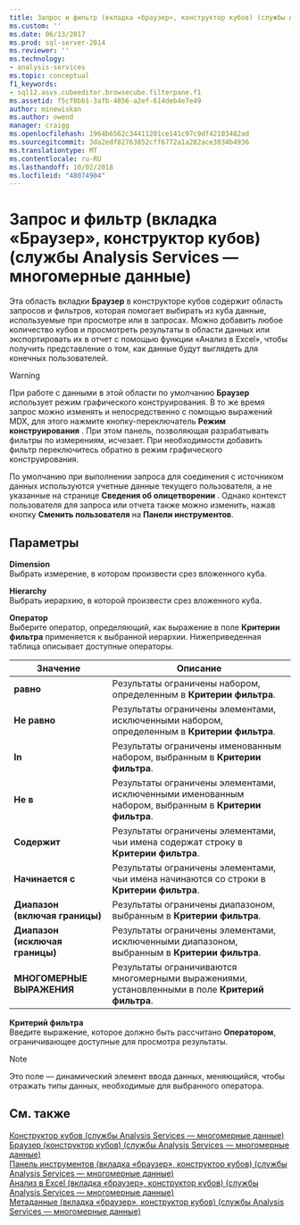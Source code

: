 ```yaml
---
title: Запрос и фильтр (вкладка «браузер», конструктор кубов) (службы Analysis Services — многомерные данные) | Документация Майкрософт
ms.custom: ''
ms.date: 06/13/2017
ms.prod: sql-server-2014
ms.reviewer: ''
ms.technology:
- analysis-services
ms.topic: conceptual
f1_keywords:
- sql12.asvs.cubeeditor.browsecube.filterpane.f1
ms.assetid: f5cf0bb1-3afb-4856-a2ef-614deb4e7e49
author: minewiskan
ms.author: owend
manager: craigg
ms.openlocfilehash: 1964b6562c34411201ce141c97c9df42103482ad
ms.sourcegitcommit: 3da2edf82763852cff6772a1a282ace3034b4936
ms.translationtype: MT
ms.contentlocale: ru-RU
ms.lasthandoff: 10/02/2018
ms.locfileid: "48074904"
---
```

# <a name="query-and-filter-browser-tab-cube-designer-analysis-services---multidimensional-data"></a>Запрос и фильтр (вкладка «Браузер», конструктор кубов) (службы Analysis Services — многомерные данные)
  Эта область вкладки **Браузер** в конструкторе кубов содержит область запросов и фильтров, которая помогает выбирать из куба данные, используемые при просмотре или в запросах. Можно добавить любое количество кубов и просмотреть результаты в области данных или экспортировать их в отчет с помощью функции «Анализ в Excel», чтобы получить представление о том, как данные будут выглядеть для конечных пользователей.  
  
> [!WARNING]  
>  При работе с данными в этой области по умолчанию **Браузер** использует режим графического конструирования. В то же время запрос можно изменять и непосредственно с помощью выражений MDX, для этого нажмите кнопку-переключатель **Режим конструирования** . При этом панель, позволяющая разрабатывать фильтры по измерениям, исчезает. При необходимости добавить фильтр переключитесь обратно в режим графического конструирования.  
  
 По умолчанию при выполнении запроса для соединения с источником данных используются учетные данные текущего пользователя, а не указанные на странице **Сведения об олицетворении** . Однако контекст пользователя для запроса или отчета также можно изменить, нажав кнопку **Сменить пользователя** на **Панели инструментов**.  
  
## <a name="options"></a>Параметры  
 **Dimension**  
 Выбрать измерение, в котором произвести срез вложенного куба.  
  
 **Hierarchy**  
 Выбрать иерархию, в которой произвести срез вложенного куба.  
  
 **Оператор**  
 Выберите оператор, определяющий, как выражение в поле **Критерии фильтра** применяется к выбранной иерархии. Нижеприведенная таблица описывает доступные операторы.  
  
|Значение|Описание|  
|-----------|-----------------|  
|**равно**|Результаты ограничены набором, определенным в **Критерии фильтра**.|  
|**Не равно**|Результаты ограничены элементами, исключенными набором, определенным в **Критерии фильтра**.|  
|**In**|Результаты ограничены именованным набором, выбранным в **Критерии фильтра**.|  
|**Не в**|Результаты ограничены элементами, исключенными именованным набором, выбранным в **Критерии фильтра**.|  
|**Содержит**|Результаты ограничены элементами, чьи имена содержат строку в **Критерии фильтра**.|  
|**Начинается с**|Результаты ограничены элементами, чьи имена начинаются со строки в **Критерии фильтра**.|  
|**Диапазон (включая границы)**|Результаты ограничены диапазоном, выбранным в **Критерии фильтра**.|  
|**Диапазон (исключая границы)**|Результаты ограничены элементами, исключенными диапазоном, выбранным в **Критерии фильтра**.|  
|**МНОГОМЕРНЫЕ ВЫРАЖЕНИЯ**|Результаты ограничиваются многомерными выражениями, установленными в поле **Критерий фильтра**.|  
  
 **Критерий фильтра**  
 Введите выражение, которое должно быть рассчитано **Оператором**, ограничивающее доступные для просмотра результаты.  
  
> [!NOTE]  
>  Это поле — динамический элемент ввода данных, меняющийся, чтобы отражать типы данных, необходимые для выбранного оператора.  
  
## <a name="see-also"></a>См. также  
 [Конструктор кубов &#40;службы Analysis Services — многомерные данные&#41;](cube-designer-analysis-services-multidimensional-data.md)   
 [Браузер &#40;конструктор кубов&#41; &#40;службы Analysis Services — многомерные данные&#41;](browser-cube-designer-analysis-services-multidimensional-data.md)   
 [Панель инструментов &#40;вкладка «браузер», конструктор кубов&#41; &#40;службы Analysis Services — многомерные данные&#41;](toolbar-browser-tab-cube-designer-analysis-services-multidimensional-data.md)   
 [Анализ в Excel &#40;вкладка «браузер», конструктор кубов&#41; &#40;службы Analysis Services — многомерные данные&#41;](analyze-in-excel-browser-cube-designer-analysis-services-multidimensional-data.md)   
 [Метаданные &#40;вкладка «браузер», конструктор кубов&#41; &#40;службы Analysis Services — многомерные данные&#41;](metadata-browser-tab-cube-designer-analysis-services-multidimensional-data.md)  
  
  
